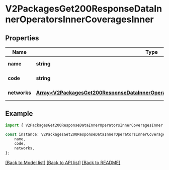 # V2PackagesGet200ResponseDataInnerOperatorsInnerCoveragesInner


## Properties

Name | Type | Description | Notes
------------ | ------------- | ------------- | -------------
**name** | **string** |  | [default to undefined]
**code** | **string** |  | [default to undefined]
**networks** | [**Array&lt;V2PackagesGet200ResponseDataInnerOperatorsInnerCoveragesInnerNetworksInner&gt;**](V2PackagesGet200ResponseDataInnerOperatorsInnerCoveragesInnerNetworksInner.md) |  | [default to undefined]

## Example

```typescript
import { V2PackagesGet200ResponseDataInnerOperatorsInnerCoveragesInner } from '@hiilo/airalo';

const instance: V2PackagesGet200ResponseDataInnerOperatorsInnerCoveragesInner = {
    name,
    code,
    networks,
};
```

[[Back to Model list]](../README.md#documentation-for-models) [[Back to API list]](../README.md#documentation-for-api-endpoints) [[Back to README]](../README.md)

